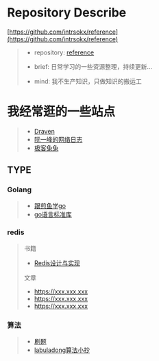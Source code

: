 # Repository Describe
[https://github.com/intrsokx/reference](https://github.com/intrsokx/reference)
>- repository:  [reference](https://github.com/intrsokx/reference)
>
>- brief: 日常学习的一些资源整理，持续更新...
>
>- mind: 我不生产知识，只做知识的搬运工
>
>

# 我经常逛的一些站点
>* [Draven](https://draveness.me/)
>* [阮一峰的网络日志](http://www.ruanyifeng.com/blog/)
>* [极客兔兔](https://geektutu.com/)

## TYPE
### Golang
>* [跟煎鱼学go](https://eddycjy.gitbook.io/golang/)
>* [go语言标准库](https://books.studygolang.com/The-Golang-Standard-Library-by-Example/)
### redis
> 书籍
> * [Redis设计与实现](https://www.kancloud.cn/kancloud/redisbook/63822)
>
> 文章
> * https://xxx.xxx.xxx
> * https://xxx.xxx.xxx
> * https://xxx.xxx.xxx

### 算法
> * [刷题](https://greyireland.gitbook.io/algorithm-pattern/)
> * [labuladong算法小抄](https://labuladong.gitbook.io/algo/)
